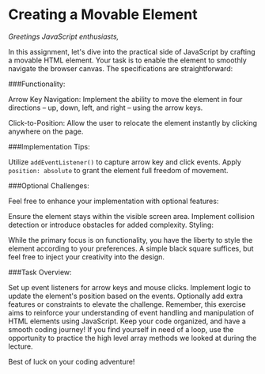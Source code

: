 # Creating a Movable Element

_Greetings JavaScript enthusiasts,_

In this assignment, let's dive into the practical side of JavaScript by crafting a movable HTML element. Your task is to enable the element to smoothly navigate the browser canvas. The specifications are straightforward:

###Functionality:

Arrow Key Navigation: Implement the ability to move the element in four directions – up, down, left, and right – using the arrow keys.

Click-to-Position: Allow the user to relocate the element instantly by clicking anywhere on the page.

###Implementation Tips:

Utilize `addEventListener()` to capture arrow key and click events.
Apply `position: absolute` to grant the element full freedom of movement.

###Optional Challenges:

Feel free to enhance your implementation with optional features:

Ensure the element stays within the visible screen area.
Implement collision detection or introduce obstacles for added complexity.
Styling:

While the primary focus is on functionality, you have the liberty to style the element according to your preferences. A simple black square suffices, but feel free to inject your creativity into the design.

###Task Overview:

Set up event listeners for arrow keys and mouse clicks.
Implement logic to update the element's position based on the events.
Optionally add extra features or constraints to elevate the challenge.
Remember, this exercise aims to reinforce your understanding of event handling and manipulation of HTML elements using JavaScript. Keep your code organized, and have a smooth coding journey! If you find yourself in need of a loop, use the opportunity to practice the high level array methods we looked at during the lecture.

Best of luck on your coding adventure!
